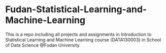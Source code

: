 # Fudan-Statistical-Learning-and-Machine-Learning
 This is a repo including all projects and assignments in Introduction to Statistical Learning and Machine Learning course (DATA130003) in School of Data Science @Fudan University.
